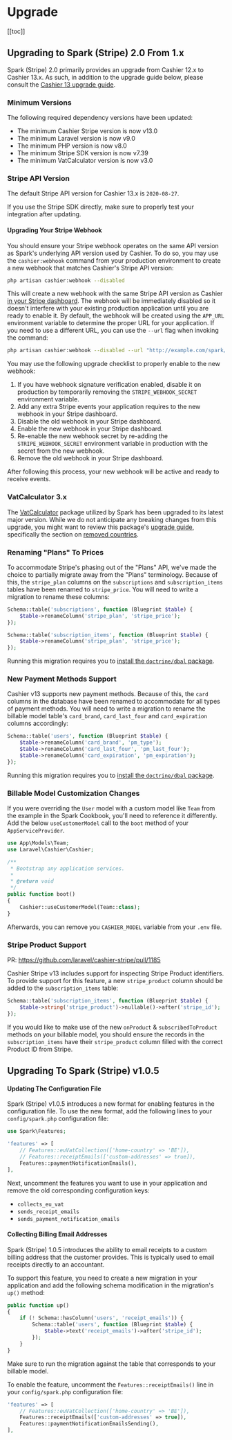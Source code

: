 # Upgrade

[[toc]]

## Upgrading to Spark (Stripe) 2.0 From 1.x

Spark (Stripe) 2.0 primarily provides an upgrade from Cashier 12.x to Cashier 13.x. As such, in addition to the upgrade guide below, please consult the [Cashier 13 upgrade guide](https://github.com/laravel/cashier-stripe/blob/13.x/UPGRADE.md).

### Minimum Versions

The following required dependency versions have been updated:

- The minimum Cashier Stripe version is now v13.0
- The minimum Laravel version is now v9.0
- The minimum PHP version is now v8.0
- The minimum Stripe SDK version is now v7.39
- The minimum VatCalculator version is now v3.0

### Stripe API Version

The default Stripe API version for Cashier 13.x is `2020-08-27`.

If you use the Stripe SDK directly, make sure to properly test your integration after updating.

#### Upgrading Your Stripe Webhook

You should ensure your Stripe webhook operates on the same API version as Spark's underlying API version used by Cashier. To do so, you may use the `cashier:webhook` command from your production environment to create a new webhook that matches Cashier's Stripe API version:

```bash
php artisan cashier:webhook --disabled
```

This will create a new webhook with the same Stripe API version as Cashier [in your Stripe dashboard](https://dashboard.stripe.com/webhooks). The webhook will be immediately disabled so it doesn't interfere with your existing production application until you are ready to enable it. By default, the webhook will be created using the `APP_URL` environment variable to determine the proper URL for your application. If you need to use a different URL, you can use the `--url` flag when invoking the command:

```bash
php artisan cashier:webhook --disabled --url "http://example.com/spark/webhook"
```

You may use the following upgrade checklist to properly enable to the new webhook:

1. If you have webhook signature verification enabled, disable it on production by temporarily removing the `STRIPE_WEBHOOK_SECRET` environment variable.
2. Add any extra Stripe events your application requires to the new webhook in your Stripe dashboard.
3. Disable the old webhook in your Stripe dashboard.
4. Enable the new webhook in your Stripe dashboard.
5. Re-enable the new webhook secret by re-adding the `STRIPE_WEBHOOK_SECRET` environment variable in production with the secret from the new webhook.
6. Remove the old webhook in your Stripe dashboard.

After following this process, your new webhook will be active and ready to receive events.

### VatCalculator 3.x

The [VatCalculator](https://github.com/driesvints/vat-calculator) package utilized by Spark has been upgraded to its latest major version. While we do not anticipate any breaking changes from this upgrade, you might want to review this package's [upgrade guide](https://github.com/driesvints/vat-calculator/blob/3.x/UPGRADE.md), specifically the section on [removed countries](https://github.com/driesvints/vat-calculator/blob/3.x/UPGRADE.md#removed-countries).

### Renaming "Plans" To Prices

To accommodate Stripe's phasing out of the "Plans" API, we've made the choice to partially migrate away from the "Plans" terminology. Because of this, the `stripe_plan` columns on the `subscriptions` and `subscription_items` tables have been renamed to `stripe_price`.  You will need to write a migration to rename these columns:

```php
Schema::table('subscriptions', function (Blueprint $table) {
    $table->renameColumn('stripe_plan', 'stripe_price');
});

Schema::table('subscription_items', function (Blueprint $table) {
    $table->renameColumn('stripe_plan', 'stripe_price');
});
```

Running this migration requires you to [install the `doctrine/dbal` package](https://laravel.com/docs/migrations#renaming-columns).

### New Payment Methods Support

Cashier v13 supports new payment methods. Because of this, the `card` columns in the database have been renamed to accommodate for all types of payment methods. You will need to write a migration to rename the billable model table's `card_brand`, `card_last_four` and `card_expiration` columns accordingly:

```php
Schema::table('users', function (Blueprint $table) {
    $table->renameColumn('card_brand', 'pm_type');
    $table->renameColumn('card_last_four', 'pm_last_four');
    $table->renameColumn('card_expiration', 'pm_expiration');
});
```

Running this migration requires you to [install the `doctrine/dbal` package](https://laravel.com/docs/migrations#renaming-columns).

### Billable Model Customization Changes

If you were overriding the `User` model with a custom model like `Team` from the example in the Spark Cookbook, you'll need to reference it differently. Add the below `useCustomerModel` call to the `boot` method of your `AppServiceProvider`.

```php
use App\Models\Team;
use Laravel\Cashier\Cashier;

/**
 * Bootstrap any application services.
 *
 * @return void
 */
public function boot()
{
    Cashier::useCustomerModel(Team::class);
}
```

Afterwards, you can remove you `CASHIER_MODEL` variable from your `.env` file.

### Stripe Product Support

PR: https://github.com/laravel/cashier-stripe/pull/1185

Cashier Stripe v13 includes support for inspecting Stripe Product identifiers. To provide support for this feature, a new `stripe_product` column should be added to the `subscription_items` table:

```php
Schema::table('subscription_items', function (Blueprint $table) {
    $table->string('stripe_product')->nullable()->after('stripe_id');
});
```

If you would like to make use of the new `onProduct` & `subscribedToProduct` methods on your billable model, you should ensure the records in the `subscription_items` have their `stripe_product` column filled with the correct Product ID from Stripe.

## Upgrading To Spark (Stripe) v1.0.5

#### Updating The Configuration File

Spark (Stripe) v1.0.5 introduces a new format for enabling features in the configuration file. To use the new format, add the following lines to your `config/spark.php` configuration file:

```php
use Spark\Features;

'features' => [
    // Features::euVatCollection(['home-country' => 'BE']),
    // Features::receiptEmails(['custom-addresses' => true]),
    Features::paymentNotificationEmails(),
],
```

Next, uncomment the features you want to use in your application and remove the old corresponding configuration keys:

- `collects_eu_vat`
- `sends_receipt_emails`
- `sends_payment_notification_emails`

#### Collecting Billing Email Addresses

Spark (Stripe) 1.0.5 introduces the ability to email receipts to a custom billing address that the customer provides. This is typically used to email receipts directly to an accountant.

To support this feature, you need to create a new migration in your application and add the following schema modification in the migration's `up()` method:

```php
public function up()
{
    if (! Schema::hasColumn('users', 'receipt_emails')) {
        Schema::table('users', function (Blueprint $table) {
            $table->text('receipt_emails')->after('stripe_id');
        });
    }
}
```

Make sure to run the migration against the table that corresponds to your billable model.

To enable the feature, uncomment the `Features::receiptEmails()` line in your `config/spark.php` configuration file:

```php
'features' => [
    // Features::euVatCollection(['home-country' => 'BE']),
    Features::receiptEmails(['custom-addresses' => true]),
    Features::paymentNotificationEmailsSending(),
],
```
